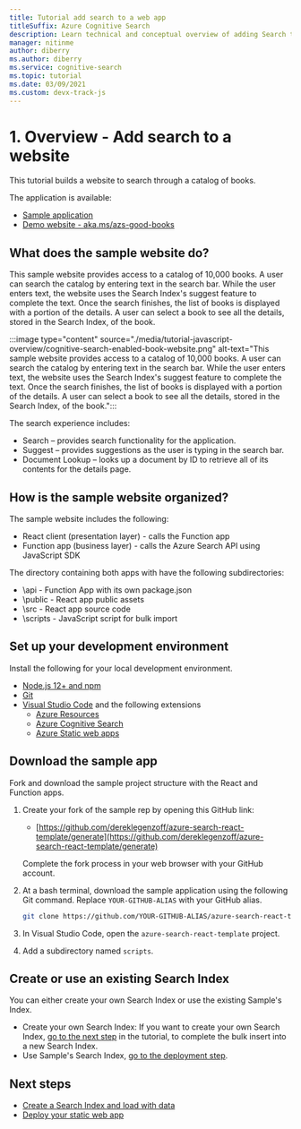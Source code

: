 ```yaml
---
title: Tutorial add search to a web app
titleSuffix: Azure Cognitive Search
description: Learn technical and conceptual overview of adding Search to a web site. 
manager: nitinme
author: diberry
ms.author: diberry
ms.service: cognitive-search
ms.topic: tutorial
ms.date: 03/09/2021
ms.custom: devx-track-js
---
```


# 1. Overview - Add search to a website

This tutorial builds a website to search through a catalog of books. 

The application is available: 
* [Sample application](https://aka.ms/search-react-template)
* [Demo website - aka.ms/azs-good-books](https://aka.ms/azs-good-books)

## What does the sample website do? 

This sample website provides access to a catalog of 10,000 books. A user can search the catalog by entering text in the search bar. While the user enters text, the website uses the Search Index's suggest feature to complete the text. Once the search finishes, the list of books is displayed with a portion of the details. A user can select a book to see all the details, stored in the Search Index, of the book. 

:::image type="content" source="./media/tutorial-javascript-overview/cognitive-search-enabled-book-website.png" alt-text="This sample website provides access to a catalog of 10,000 books. A user can search the catalog by entering text in the search bar. While the user enters text, the website uses the Search Index's suggest feature to complete the text. Once the search finishes, the list of books is displayed with a portion of the details. A user can select a book to see all the details, stored in the Search Index, of the book.":::

The search experience includes: 

* Search – provides search functionality for the application.
* Suggest – provides suggestions as the user is typing in the search bar.
* Document Lookup – looks up a document by ID to retrieve all of its contents for the details page.

## How is the sample website organized?

The sample website includes the following:

* React client (presentation layer) - calls the Function app
* Function app (business layer) - calls the Azure Search API using JavaScript SDK 

The directory containing both apps with have the following subdirectories:

* \api - Function App with its own package.json
* \public - React app public assets
* \src - React app source code
* \scripts - JavaScript script for bulk import

## Set up your development environment

Install the following for your local development environment. 

- [Node.js 12+ and npm](https://nodejs.org/en/download)
- [Git](https://git-scm.com/downloads)
- [Visual Studio Code](https://code.visualstudio.com/) and the following extensions
    - [Azure Resources](https://marketplace.visualstudio.com/items?itemName=ms-azuretools.vscode-azureresourcegroups)
    - [Azure Cognitive Search](https://marketplace.visualstudio.com/items?itemName=ms-azuretools.vscode-azurecognitivesearch)
    - [Azure Static web apps](https://marketplace.visualstudio.com/items?itemName=ms-azuretools.vscode-azurestaticwebapps) 


## Download the sample app

Fork and download the sample project structure with the React and Function apps. 

1. Create your fork of the sample rep by opening this GitHub link: 
    
    * [https://github.com/dereklegenzoff/azure-search-react-template/generate](https://github.com/dereklegenzoff/azure-search-react-template/generate)

    Complete the fork process in your web browser with your GitHub account. 

1. At a bash terminal, download the sample application using the following Git command. Replace `YOUR-GITHUB-ALIAS` with your GitHub alias. 

    ```bash
    git clone https://github.com/YOUR-GITHUB-ALIAS/azure-search-react-template
    ```

1. In Visual Studio Code, open the `azure-search-react-template` project.

1. Add a subdirectory named `scripts`. 

## Create or use an existing Search Index

You can either create your own Search Index or use the existing Sample's Index. 

* Create your own Search Index: If you want to create your own Search Index, [go to the next step](tutorial-javascript-create-load-index.md) in the tutorial, to complete the bulk insert into a new Search Index. 
* Use Sample's Search Index, [go to the deployment step](tutorial-javascript-deploy-static-web-app.md).

## Next steps

* [Create a Search Index and load with data](tutorial-javascript-create-load-index.md)
* [Deploy your static web app](tutorial-javascript-deploy-static-web-app.md)
